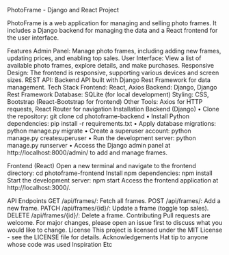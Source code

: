 PhotoFrame - Django and React Project

PhotoFrame is a web application for managing and selling photo frames. It includes a Django backend for managing the data and a React frontend for the user interface.

Features
Admin Panel: Manage photo frames, including adding new frames, updating prices, and enabling top sales.
User Interface: View a list of available photo frames, explore details, and make purchases.
Responsive Design: The frontend is responsive, supporting various devices and screen sizes.
REST API: Backend API built with Django Rest Framework for data management.
Tech Stack
Frontend: React, Axios
Backend: Django, Django Rest Framework
Database: SQLite (for local development)
Styling: CSS, Bootstrap (React-Bootstrap for frontend)
Other Tools: Axios for HTTP requests, React Router for navigation
Installation
Backend (Django)
•	Clone the repository:
git clone <repo-url>
cd photoframe-backend
•	Install Python dependencies:
pip install -r requirements.txt
•	Apply database migrations:
python manage.py migrate
•	Create a superuser account:
python manage.py createsuperuser
•	Run the development server:
python manage.py runserver
•	Access the Django admin panel at http://localhost:8000/admin/ to add and manage frames.

Frontend (React)
Open a new terminal and navigate to the frontend directory:
cd photoframe-frontend
Install npm dependencies:
npm install
Start the development server:
npm start
Access the frontend application at http://localhost:3000/.

API Endpoints
GET /api/frames/: Fetch all frames.
POST /api/frames/: Add a new frame.
PATCH /api/frames/{id}/: Update a frame (toggle top sales).
DELETE /api/frames/{id}/: Delete a frame.
Contributing
Pull requests are welcome. For major changes, please open an issue first to discuss what you would like to change.
License
This project is licensed under the MIT License - see the LICENSE file for details.
Acknowledgements
Hat tip to anyone whose code was used
Inspiration
Etc 	

